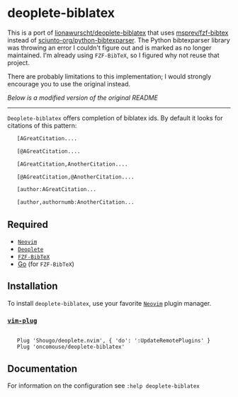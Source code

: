 # deoplete-biblatex

This is a port of [lionawurscht/deoplete-biblatex](https://github.com/lionawurscht/deoplete-biblatex) that uses [msprev/fzf-bibtex](https://github.com/msprev/fzf-bibtex) instead of [sciunto-org/python-bibtexparser](https://github.com/sciunto-org/python-bibtexparser). The Python bibtexparser library was throwing an error I couldn't figure out and is marked as no longer maintained. I'm already using `FZF-BibTeX`, so I figured why not reuse that project.

There are probably limitations to this implementation; I would strongly encourage you to use the original instead.

*Below is a modified version of the original README*

---

`Deoplete-biblatex` offers completion of biblatex ids. By default it looks for
citations of this pattern:

~~~markdown
   [AGreatCitation....

   [@AGreatCitation....

   [AGreatCitation,AnotherCitation....

   [@AGreatCitation,@AnotherCitation....

   [author:AGreatCitation...

   [author,authornumb:AnotherCitation...
~~~

## Required

- [`Neovim`](https://neovim.io)
- [`Deoplete`](https://github.com/Shougo/deoplete.nvim)
- [`FZF-BibTeX`](https://github.com/msprev/fzf-bibtex)
- [Go](https://golang.org/) (for `FZF-BibTeX`)

## Installation

To install `deoplete-biblatex`, use your favorite [`Neovim`](https://neovim.io)
plugin manager.


### [`vim-plug`](https://github.com/junegunn/vim-plug)

~~~

   Plug 'Shougo/deoplete.nvim', { 'do': ':UpdateRemotePlugins' }
   Plug 'oncomouse/deoplete-biblatex'
~~~

## Documentation

For information on the configuration see ``:help deoplete-biblatex``

